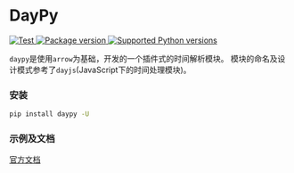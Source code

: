 # DayPy

<a href="https://github.com/mic1on/daypy/actions/workflows/test.yml?query=event%3Apush+branch%3Amain" target="_blank">
    <img src="https://github.com/mic1on/daypy/workflows/test%20suite/badge.svg?branch=main&event=push" alt="Test">
</a>
<a href="https://pypi.org/project/daypy" target="_blank">
    <img src="https://img.shields.io/pypi/v/daypy.svg" alt="Package version">
</a>

<a href="https://pypi.org/project/daypy" target="_blank">
    <img src="https://img.shields.io/pypi/pyversions/daypy.svg" alt="Supported Python versions">
</a>

`daypy`是使用`arrow`为基础，开发的一个插件式的时间解析模块。
模块的命名及设计模式参考了`dayjs`(JavaScript下的时间处理模块)。

### 安装

```bash
pip install daypy -U
```

### 示例及文档

[官方文档](https://52caiji.com/posts/other/opensource/daypy.html)